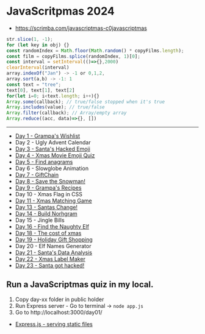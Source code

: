 # JavaScritpmas 2024

- https://scrimba.com/javascriptmas-c0javascriptmas

```js
str.slice(1, -1);
for (let key in obj) {}
const randomIndex = Math.floor(Math.random() * copyFilms.length);
const film = copyFilms.splice(randomIndex, 1)[0];
const interval = setInterval(()=>{},2000)
clearInterval(interval)
array.indexOf("Jan") -> -1 or 0,1,2,
array.sort(a,b) -> -1: 1
const text = "tree";
text[0], text[1], text[2]
for(let i=0; i<text.length; i++){}
Array.some(callback); // true/false stopped when it's true
Array.includes(value); // true/false
Array.filter(callback); // Array/empty array
Array.reduce((acc, data)=>{}, [])
```

<hr />

- [Day 1 - Grampa's Wishlist](./day-01/README.md)
- Day 2 - Ugly Advent Calendar
- [Day 3 - Santa's Hacked Emoji](./day-03/README.md)
- [Day 4 - Xmas Movie Emoji Quiz](./day-04/README.md)
- [Day 5 - Find anagrams](./day-05/README.md)
- Day 6 - Slowglobe Animation
- [Day 7 - GiftChain](./day-07/README.md)
- [Day 8 - Save the Snowman!](./day-08/README.md)
- [Day 9 - Grampa's Recipes](./day-09/README.md)
- Day 10 - Xmas Flag in CSS
- [Day 11 - Xmas Matching Game](./day-13/README.md)
- [Day 13 - Santas Change!](./day-13/README.md)
- [Day 14 - Build Norhgram](./day-14/)
- Day 15 - Jingle Bills
- [Day 16 - Find the Naughty Elf](./day-16/README.md)
- [Day 18 - The cost of xmas](./day-18/README.md)
- [Day 19 - Holiday Gift Shopping](./day-19/README.md)
- Day 20 - Elf Names Generator
- [Day 21 - Santa's Data Analysis ](./day-21/README.md)
- [Day 22 - Xmas Label Maker](./day-22/README.md)
- [Day 23 - Santa got hacked!](./day-23/README.md)

## Run a JavaScriptmas quiz in my local.

1. Copy day-xx folder in public holder
2. Run Express server - Go to terminal -> `node app.js`
3. Go to http://localhost:3000/day01/

- [Express.js - serving static files](https://expressjs.com/en/starter/static-files.html)
